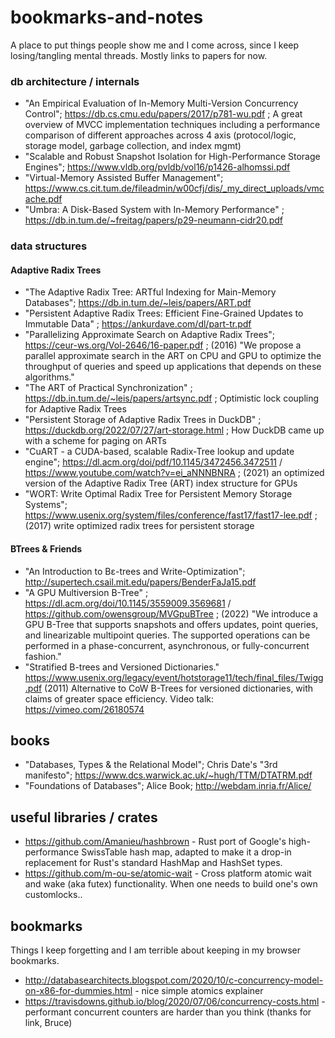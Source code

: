 # bookmarks-and-notes

A place to put things people show me and I come across, since I keep losing/tangling mental threads. 
Mostly links to papers for now.

### db architecture / internals 

  * "An Empirical Evaluation of In-Memory Multi-Version Concurrency Control"; https://db.cs.cmu.edu/papers/2017/p781-wu.pdf ; A great overview of MVCC implementation techniques including a 
     performance comparison of different approaches across 4 axis (protocol/logic, storage model, garbage collection, and index mgmt)
  * "Scalable and Robust Snapshot Isolation for High-Performance Storage Engines"; https://www.vldb.org/pvldb/vol16/p1426-alhomssi.pdf
  * "Virtual-Memory Assisted Buffer Management"; https://www.cs.cit.tum.de/fileadmin/w00cfj/dis/_my_direct_uploads/vmcache.pdf
  * "Umbra: A Disk-Based System with In-Memory Performance" ; https://db.in.tum.de/~freitag/papers/p29-neumann-cidr20.pdf

### data structures 
  
#### Adaptive Radix Trees
  * "The Adaptive Radix Tree: ARTful Indexing for Main-Memory Databases"; https://db.in.tum.de/~leis/papers/ART.pdf
  * "Persistent Adaptive Radix Trees: Efficient Fine-Grained Updates to
    Immutable Data" ; https://ankurdave.com/dl/part-tr.pdf
  * "Parallelizing Approximate Search on Adaptive Radix Trees"; https://ceur-ws.org/Vol-2646/16-paper.pdf ; (2016) "We propose a parallel approximate search in the ART on CPU and GPU to optimize the throughput of queries and speed up applications that depends on these algorithms."
  * "The ART of Practical Synchronization" ; https://db.in.tum.de/~leis/papers/artsync.pdf ; Optimistic lock coupling for Adaptive Radix Trees
  * "Persistent Storage of Adaptive Radix Trees in DuckDB" ; https://duckdb.org/2022/07/27/art-storage.html ; How DuckDB came up with a scheme for paging on ARTs
  * "CuART - a CUDA-based, scalable Radix-Tree lookup and update engine"; https://dl.acm.org/doi/pdf/10.1145/3472456.3472511 / https://www.youtube.com/watch?v=ei_aNNNBNRA ; (2021) an optimized version of the Adaptive Radix Tree (ART) index structure for GPUs
  * "WORT: Write Optimal Radix Tree for Persistent Memory Storage Systems"; https://www.usenix.org/system/files/conference/fast17/fast17-lee.pdf ; (2017) write optimized radix trees for persistent storage

#### BTrees & Friends
  * "An Introduction to Bε-trees and Write-Optimization"; http://supertech.csail.mit.edu/papers/BenderFaJa15.pdf
  * "A GPU Multiversion B-Tree" ; https://dl.acm.org/doi/10.1145/3559009.3569681 / https://github.com/owensgroup/MVGpuBTree ; (2022) "We introduce a GPU B-Tree that supports snapshots and offers updates, point queries, and linearizable multipoint queries. The supported operations can be performed in a phase-concurrent, asynchronous, or fully-concurrent fashion."
  * "Stratified B-trees and Versioned Dictionaries." https://www.usenix.org/legacy/event/hotstorage11/tech/final_files/Twigg.pdf (2011) Alternative to CoW B-Trees for versioned dictionaries, with claims of greater space efficiency. Video talk: https://vimeo.com/26180574
 
## books

  * "Databases, Types & the Relational Model"; Chris Date's "3rd manifesto"; https://www.dcs.warwick.ac.uk/~hugh/TTM/DTATRM.pdf
  * "Foundations of Databases"; Alice Book; http://webdam.inria.fr/Alice/

## useful libraries / crates

  * https://github.com/Amanieu/hashbrown - Rust port of Google's high-performance SwissTable hash map, adapted to make it a drop-in replacement for Rust's standard HashMap and HashSet types.
  * https://github.com/m-ou-se/atomic-wait - Cross platform atomic wait and wake (aka futex) functionality. When one needs to build one's own customlocks..

## bookmarks

Things I keep forgetting and I am terrible about keeping in my browser bookmarks.

  * http://databasearchitects.blogspot.com/2020/10/c-concurrency-model-on-x86-for-dummies.html - nice simple atomics explainer
  * https://travisdowns.github.io/blog/2020/07/06/concurrency-costs.html - performant concurrent counters are harder than you think (thanks for link, Bruce)
